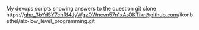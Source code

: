 My devops scripts showing answers to the question
git clone https://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@github.com/ikonbethel/alx-low_level_programming.git
